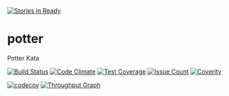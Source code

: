[![Stories in Ready](https://badge.waffle.io/modernmaster/katas.png?label=ready&title=Ready)](https://waffle.io/modernmaster/katas)
# potter
Potter Kata

[![Build Status](https://travis-ci.org/modernmaster/katas.svg?branch=master)][travis]
[![Code Climate](https://codeclimate.com/github/modernmaster/katas/badges/gpa.svg)][codeclimate]
[![Test Coverage](https://codeclimate.com/github/modernmaster/katas/badges/coverage.svg)][coverage]
[![Issue Count](https://codeclimate.com/github/modernmaster/katas/badges/issue_count.svg)][issues]
[![Coverity](https://scan.coverity.com/projects/8939/badge.svg)][coverity]

[travis]: http://travis-ci.org/modernmaster/katas
[codeclimate]: https://codeclimate.com/github/modernmaster/katas
[coverage]: https://codeclimate.com/github/modernmaster/katas/coverage
[issues]: https://codeclimate.com/github/modernmaster/katas
[coverity]: https://scan.coverity.com/projects/modernmaster-katas
[![codecov](https://codecov.io/gh/modernmaster/katas/branch/master/graph/badge.svg)](https://codecov.io/gh/modernmaster/katas)
[![Throughput Graph](https://graphs.waffle.io/modernmaster/katas/throughput.svg)](https://waffle.io/modernmaster/katas/metrics/throughput)